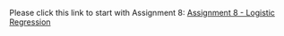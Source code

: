 Please click this link to start with Assignment 8: [Assignment 8 - Logistic Regression](https://github.com/wangkaihong/CS506_Assignment8)